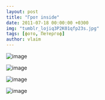 ```yaml
---
layout: post
title: "Грот inside"
date: 2011-07-18 00:00:00 +0300
img: "tumblr_lojiq3P2K01qfp23s.jpg"
tags: [фото, Петергоф]
author: vlaim
---
```


![image](/blog/assets/img/tumblr_lojiq3P2K01qfp23s.jpg)

![image](/blog/assets/img/tumblr_lojishwtrX1qfp23s.jpg)

![image](/blog/assets/img/tumblr_lojj4nHSih1qfp23s.jpg)

![image](/blog/assets/img/tumblr_lojiw1mnpP1qfp23s.jpg)